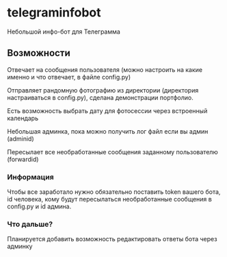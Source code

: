 #  telegraminfobot

Небольшой инфо-бот для Телеграмма

## Возможности

Отвечает на сообщения пользователя (можно настроить на какие именно и что отвечает, в файле config.py)

Отправляет рандомную фотографию из директории (директория настраиваться в config.py), cделана демонстрации портфолио.

Есть возможность выбрать дату для фотосессии через встроенный календарь

Небольшая админка, пока можно получить лог файл если вы админ (adminid)

Пересылает все необработанные сообщения заданному пользователю (forwardid)

### Информация

Чтобы все заработало нужно обязательно поставить token вашего бота, id человека, кому будут пересылаться необработанные сообщения в config.py и id админа. 

### Что дальше?

Планируется добавить возможность редактировать ответы бота через админку
